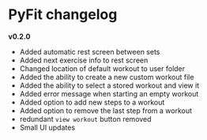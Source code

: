 # PyFit changelog
**v0.2.0**
- Added automatic rest screen between sets
- Added next exercise info to rest screen
- Changed location of default workout to user folder
- Added the ability to create a new custom workout file
- Added the ability to select a stored workout and view it
- Added error message when starting an empty workout
- Added option to add new steps to a workout
- Added option to remove the last step from a workout
- redundant `view workout` button removed
- Small UI updates